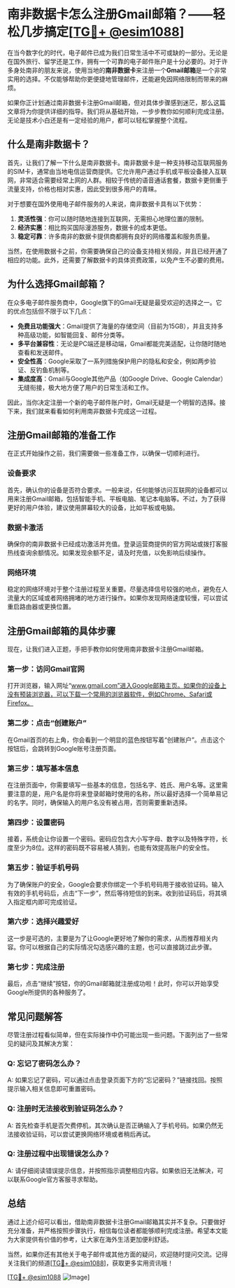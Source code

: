 # 南非数据卡怎么注册Gmail邮箱？——轻松几步搞定[[TG💪+ @esim1088](https://t.me/s/esim1088)]

在当今数字化的时代，电子邮件已成为我们日常生活中不可或缺的一部分。无论是在国外旅行、留学还是工作，拥有一个可靠的电子邮件账户是十分必要的。对于许多身处南非的朋友来说，使用当地的**南非数据卡**来注册一个**Gmail邮箱**是一个非常实用的选择。不仅能够帮助你更便捷地管理邮件，还能避免因网络限制而带来的麻烦。

如果你正计划通过南非数据卡注册Gmail邮箱，但对具体步骤感到迷茫，那么这篇文章将为你提供详细的指导。我们将从基础开始，一步步教你如何顺利完成注册。无论是技术小白还是有一定经验的用户，都可以轻松掌握整个流程。

## 什么是南非数据卡？

首先，让我们了解一下什么是南非数据卡。南非数据卡是一种支持移动互联网服务的SIM卡，通常由当地电信运营商提供。它允许用户通过手机或平板设备接入互联网，非常适合需要经常上网的人群。相较于传统的语音通话套餐，数据卡更侧重于流量支持，价格也相对实惠，因此受到很多用户的青睐。

对于想要在国外使用电子邮件服务的人来说，南非数据卡具有以下优势：

1. **灵活性强**：你可以随时随地连接到互联网，无需担心地理位置的限制。
2. **经济实惠**：相比购买国际漫游服务，数据卡的成本更低。
3. **稳定可靠**：许多南非的数据卡提供商都拥有良好的网络覆盖和服务质量。

当然，在使用数据卡之前，你需要确保自己的设备支持相关频段，并且已经开通了相应的功能。此外，还需要了解数据卡的具体资费政策，以免产生不必要的费用。

## 为什么选择Gmail邮箱？

在众多电子邮件服务商中，Google旗下的Gmail无疑是最受欢迎的选择之一。它的优点包括但不限于以下几点：

- **免费且功能强大**：Gmail提供了海量的存储空间（目前为15GB），并且支持多种高级功能，如智能回复、邮件分类等。
- **多平台兼容性**：无论是PC端还是移动端，Gmail都能完美适配，让你随时随地查看和发送邮件。
- **安全性高**：Google采取了一系列措施保护用户的隐私和安全，例如两步验证、反钓鱼机制等。
- **集成度高**：Gmail与Google其他产品（如Google Drive、Google Calendar）无缝衔接，极大地方便了用户的日常生活和工作。

因此，当你决定注册一个新的电子邮件账户时，Gmail无疑是一个明智的选择。接下来，我们就来看看如何利用南非数据卡完成这一过程。

## 注册Gmail邮箱的准备工作

在正式开始操作之前，我们需要做一些准备工作，以确保一切顺利进行。

### 设备要求

首先，确认你的设备是否符合要求。一般来说，任何能够访问互联网的设备都可以用来注册Gmail邮箱，包括智能手机、平板电脑、笔记本电脑等。不过，为了获得更好的用户体验，建议使用屏幕较大的设备，比如平板或电脑。

### 数据卡激活

确保你的南非数据卡已经成功激活并充值。登录运营商提供的官方网站或拨打客服热线查询余额情况。如果发现余额不足，请及时充值，以免影响后续操作。

### 网络环境

稳定的网络环境对于整个注册过程至关重要。尽量选择信号较强的地点，避免在人流量大的区域或者网络拥堵的地方进行操作。如果你发现网络速度较慢，可以尝试重启路由器或更换位置。

## 注册Gmail邮箱的具体步骤

现在，让我们进入正题，手把手教你如何使用南非数据卡注册Gmail邮箱。

### 第一步：访问Gmail官网

打开浏览器，输入网址“www.gmail.com”进入Google邮箱主页。如果你的设备上没有预装浏览器，可以下载一个常用的浏览器软件，例如Chrome、Safari或Firefox。

### 第二步：点击“创建账户”

在Gmail首页的右上角，你会看到一个明显的蓝色按钮写着“创建账户”。点击这个按钮后，会跳转到Google账号注册页面。

### 第三步：填写基本信息

在注册页面中，你需要填写一些基本的信息，包括名字、姓氏、用户名等。这里需要注意的是，用户名是你将来登录邮箱时使用的名称，所以最好选择一个简单易记的名字。同时，确保输入的用户名没有被占用，否则需要重新选择。

### 第四步：设置密码

接着，系统会让你设置一个密码。密码应包含大小写字母、数字以及特殊字符，长度至少为8位。这样的密码既不容易被人猜到，也能有效提高账户的安全性。

### 第五步：验证手机号码

为了确保账户的安全，Google会要求你绑定一个手机号码用于接收验证码。输入有效的手机号码后，点击“下一步”，然后等待短信的到来。收到验证码后，将其填入指定框内即可完成验证。

### 第六步：选择兴趣爱好

这一步是可选的，主要是为了让Google更好地了解你的需求，从而推荐相关内容。你可以根据自己的实际情况勾选感兴趣的主题，也可以直接跳过此步骤。

### 第七步：完成注册

最后，点击“继续”按钮，你的Gmail邮箱就注册成功啦！此时，你可以开始享受Google所提供的各种服务了。

## 常见问题解答

尽管注册过程看似简单，但在实际操作中仍可能出现一些问题。下面列出了一些常见的疑问及其解决方案：

### Q: 忘记了密码怎么办？
A: 如果忘记了密码，可以通过点击登录页面下方的“忘记密码？”链接找回。按照提示输入相关信息即可重置密码。

### Q: 注册时无法接收到验证码怎么办？
A: 首先检查手机是否欠费停机，其次确认是否正确输入了手机号码。如果仍然无法接收验证码，可以尝试更换网络环境或者稍后再试。

### Q: 注册过程中出现错误怎么办？
A: 请仔细阅读错误提示信息，并按照指示调整相应内容。如果依旧无法解决，可以联系Google官方客服寻求帮助。

## 总结

通过上述介绍可以看出，借助南非数据卡注册Gmail邮箱其实并不复杂。只要做好充分准备，并严格按照步骤执行，相信每位读者都能够顺利完成注册。希望本文能为大家提供有价值的参考，让大家在海外生活更加便利舒适。

当然，如果你还有其他关于电子邮件或其他方面的疑问，欢迎随时提问交流。记得关注我们的频道[[TG💪+ @esim1088](https://t.me/s/esim1088)]，获取更多实用资讯哦！

[[TG💪+ @esim1088](https://t.me/s/esim1088) ![Image](https://i.postimg.cc/4NQfJmqS/Snipaste-2025-05-13-00-14-12.png)]